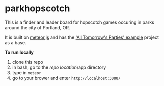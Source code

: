 parkhopscotch
=============

This is a finder and leader board for hopscotch games occuring in parks around the city of Portland, OR.

It is built on [meteor.js](https://www.meteor.com/) and has the ['All Tomorrow's Parties' example](https://www.meteor.com/examples/parties) project as a base.

**To run locally** 

1. clone this repo
2. in bash, go to the *repo location*\app directory
3. type in `meteor`
4. go to your brower and enter `http://localhost:3000/`
